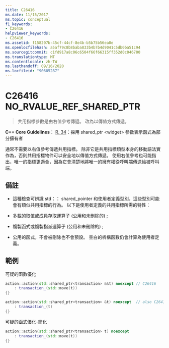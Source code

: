 ```yaml
---
title: C26416
ms.date: 11/15/2017
ms.topic: conceptual
f1_keywords:
- C26416
helpviewer_keywords:
- C26416
ms.assetid: f158207b-45cf-44cf-8e4b-b5b75b56ea0e
ms.openlocfilehash: a5af79c8b8baba833b4b7b4d9041c5db0ba51c94
ms.sourcegitcommit: c1fd917a8c06c6504f66f66315ff352d0c046700
ms.translationtype: MT
ms.contentlocale: zh-TW
ms.lasthandoff: 09/16/2020
ms.locfileid: "90685287"
---
```

# <a name="c26416-no_rvalue_ref_shared_ptr"></a>C26416 NO_RVALUE_REF_SHARED_PTR

> 共用指標參數是由右值參考傳遞。 改為以傳值方式傳遞。

**C++ Core Guidelines**： [R. 34](https://github.com/isocpp/CppCoreGuidelines/blob/master/CppCoreGuidelines.md#r34-take-a-shared_ptrwidget-parameter-to-express-that-a-function-is-part-owner)：採用 shared_ptr \<widget> 參數表示函式為部分擁有者

通常不需要以右值參考傳遞共用指標。 除非它是共用指標類型本身的移動語法實作為，否則共用指標物件可以安全地以傳值方式傳遞。 使用右值參考也可能指出，唯一的指標更適合，因為它會清楚地將唯一的擁有權從呼叫端傳送給被呼叫端。

## <a name="remarks"></a>備註

- 這種檢查可辨識 std：： shared_pointer 和使用者定義型別，這些型別可能會有類似共用指標的行為。 以下是使用者定義的共用指標所需的特性：

- 多載的取值或成員存取運算子 (公用和未刪除的) ;

- 複製函式或複製指派運算子 (公用和未刪除的) ;

- 公用的函式，不會被刪除也不會預設。 空白的析構函數仍會計算為使用者定義。

## <a name="examples"></a>範例

可疑的函數優化

```cpp
action::action(std::shared_ptr<transaction> &&t) noexcept // C26416
    : transaction_(std::move(t))
{}

action::action(std::shared_ptr<transaction> &t) noexcept  // also C26417 LVALUE_REF_SHARED_PTR
    : transaction_(t)
{}
```

可疑的函式優化-簡化

```cpp
action::action(std::shared_ptr<transaction> t) noexcept
    : transaction_(std::move(t))
{}
```
